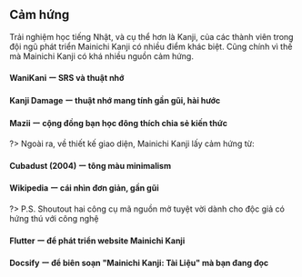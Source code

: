 ## Cảm hứng

Trải nghiệm học tiếng Nhật, và cụ thể hơn là Kanji, của các thành viên trong đội ngũ phát triển Mainichi Kanji có nhiều điểm khác biệt. Cũng chính vì thế mà Mainichi Kanji có khá nhiều nguồn cảm hứng.

#### WaniKani ー SRS và thuật nhớ

#### Kanji Damage ー thuật nhớ mang tính gần gũi, hài hước

#### Mazii ー cộng đồng bạn học đông thích chia sẻ kiến thức

?> Ngoài ra, về thiết kế giao diện, Mainichi Kanji lấy cảm hứng từ:

#### Cubadust (2004) ー tông màu minimalism

#### Wikipedia ー cái nhìn đơn giản, gần gũi

?> P.S. Shoutout hai công cụ mã nguồn mở tuyệt vời dành cho độc giả có hứng thú với công nghệ

#### Flutter ー để phát triển website Mainichi Kanji

#### Docsify ー để biên soạn "Mainichi Kanji: Tài Liệu" mà bạn đang đọc
